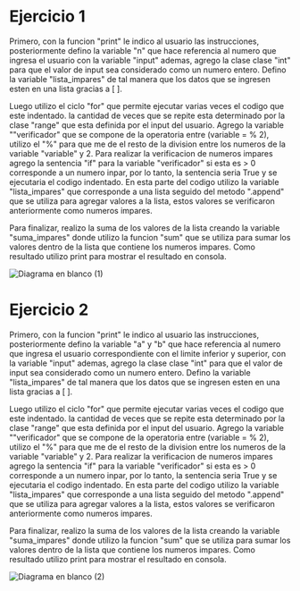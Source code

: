 # Ejercicio 1

Primero, con la funcion "print" le indico al usuario las instrucciones, posteriormente defino la variable "n" que hace referencia al numero que 
ingresa el usuario con la variable "input" ademas, agrego la clase clase "int" para que el valor de input sea considerado como un numero entero.
Defino la variable "lista_impares" de tal manera que los datos que se ingresen esten en una lista gracias a [ ].

Luego utilizo el ciclo "for" que permite ejecutar varias veces el codigo que este indentado. la cantidad de veces que se repite esta determinado 
por la clase "range" que esta definida por el input del usuario.
Agrego la variable ""verificador" que se compone de la operatoria entre (variable = % 2), utilizo el "%" para que me de el resto de la division 
entre los numeros de la variable "variable" y 2.
Para realizar la verificacion de numeros impares agrego la sentencia "if" para la variable "verificador" si esta es > 0 corresponde a un numero 
inpar, por lo tanto, la sentencia seria True y se ejecutaria el codigo indentado.
En esta parte del codigo utilizo la variable "lista_impares" que corresponde a una lista seguido del metodo ".append" que se utiliza para agregar 
valores a la lista, estos valores se verificaron anteriormente como numeros impares.

Para finalizar, realizo la suma de los valores de la lista creando la variable "suma_impares" donde utilizo la funcion "sum" que se utiliza para 
sumar los valores dentro de la lista que contiene los numeros impares. Como resultado utilizo print para mostrar el resultado en consola.







![Diagrama en blanco (1)](https://user-images.githubusercontent.com/88462855/171582464-1c3d3eb3-4b2e-4fa3-8bb5-fa2ca11c48bf.png)







# Ejercicio 2

Primero, con la funcion "print" le indico al usuario las instrucciones, posteriormente defino la variable "a" y "b" que hace referencia al numero 
que ingresa el usuario correspondiente con el limite inferior y superior, con la variable "input" ademas, agrego la clase clase "int" para que el 
valor de input sea considerado 
como un numero entero. Defino la variable "lista_impares" de tal manera que los datos que se ingresen esten en una lista gracias a [ ].

Luego utilizo el ciclo "for" que permite ejecutar varias veces el codigo que este indentado. la cantidad de veces que se repite esta determinado 
por la clase "range" que esta definida por el input del usuario.
Agrego la variable ""verificador" que se compone de la operatoria entre (variable = % 2), utilizo el "%" para que me de el resto de la division entre los numeros de la variable "variable" y 2.
Para realizar la verificacion de numeros impares agrego la sentencia "if" para la variable "verificador" si esta es > 0 corresponde a un numero inpar, por lo tanto, la sentencia seria True y se ejecutaria el codigo indentado.
En esta parte del codigo utilizo la variable "lista_impares" que corresponde a una lista seguido del metodo ".append" que se utiliza para agregar valores a la lista, estos valores se verificaron anteriormente como numeros impares.

Para finalizar, realizo la suma de los valores de la lista creando la variable "suma_impares" donde utilizo la funcion "sum" que se utiliza para sumar los valores dentro de la lista que contiene los numeros impares. Como resultado utilizo print para mostrar el resultado en consola.


![Diagrama en blanco (2)](https://user-images.githubusercontent.com/88462855/171582618-3c00846d-0063-47b3-896f-443fdc4cc1ed.png)
